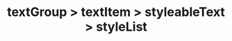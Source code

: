 ---
title: textGroup > textItem > styleableText > styleList
redirect_to: "/releases/v5.0.1/developers/obo_nodes/style_list"
---